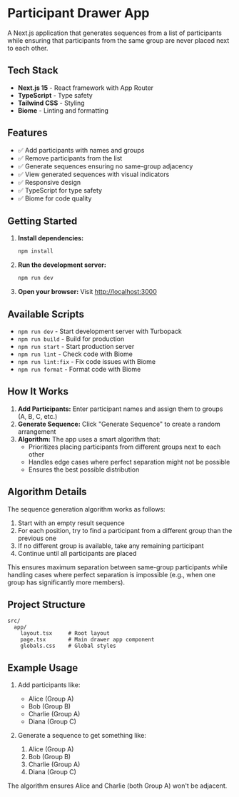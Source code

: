 # Participant Drawer App

A Next.js application that generates sequences from a list of participants while ensuring that participants from the same group are never placed next to each other.

## Tech Stack

- **Next.js 15** - React framework with App Router
- **TypeScript** - Type safety
- **Tailwind CSS** - Styling
- **Biome** - Linting and formatting

## Features

- ✅ Add participants with names and groups
- ✅ Remove participants from the list
- ✅ Generate sequences ensuring no same-group adjacency
- ✅ View generated sequences with visual indicators
- ✅ Responsive design
- ✅ TypeScript for type safety
- ✅ Biome for code quality

## Getting Started

1. **Install dependencies:**
   ```bash
   npm install
   ```

2. **Run the development server:**
   ```bash
   npm run dev
   ```

3. **Open your browser:**
   Visit [http://localhost:3000](http://localhost:3000)

## Available Scripts

- `npm run dev` - Start development server with Turbopack
- `npm run build` - Build for production
- `npm run start` - Start production server
- `npm run lint` - Check code with Biome
- `npm run lint:fix` - Fix code issues with Biome
- `npm run format` - Format code with Biome

## How It Works

1. **Add Participants:** Enter participant names and assign them to groups (A, B, C, etc.)
2. **Generate Sequence:** Click "Generate Sequence" to create a random arrangement
3. **Algorithm:** The app uses a smart algorithm that:
   - Prioritizes placing participants from different groups next to each other
   - Handles edge cases where perfect separation might not be possible
   - Ensures the best possible distribution

## Algorithm Details

The sequence generation algorithm works as follows:

1. Start with an empty result sequence
2. For each position, try to find a participant from a different group than the previous one
3. If no different group is available, take any remaining participant
4. Continue until all participants are placed

This ensures maximum separation between same-group participants while handling cases where perfect separation is impossible (e.g., when one group has significantly more members).

## Project Structure

```
src/
  app/
    layout.tsx     # Root layout
    page.tsx       # Main drawer app component
    globals.css    # Global styles
```

## Example Usage

1. Add participants like:
   - Alice (Group A)
   - Bob (Group B)
   - Charlie (Group A)
   - Diana (Group C)

2. Generate a sequence to get something like:
   1. Alice (Group A)
   2. Bob (Group B)
   3. Charlie (Group A)
   4. Diana (Group C)

The algorithm ensures Alice and Charlie (both Group A) won't be adjacent.
